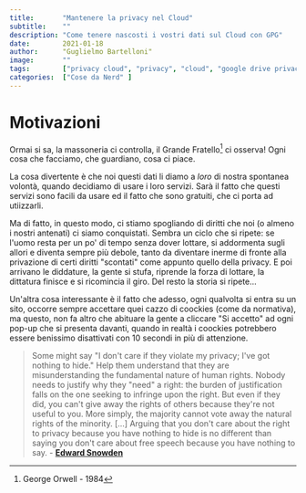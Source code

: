 ```yaml
---
title:       "Mantenere la privacy nel Cloud"
subtitle:    ""
description: "Come tenere nascosti i vostri dati sul Cloud con GPG"
date:        2021-01-18
author:      "Guglielmo Bartelloni"
image:       ""
tags:        ["privacy cloud", "privacy", "cloud", "google drive privacy", "google drive", "gdrive privacy", "gdrive", "dropbox"]
categories:  ["Cose da Nerd" ]
---
```


# Motivazioni

Ormai si sa, la massoneria ci controlla, il Grande Fratello[^1] ci osserva!  Ogni cosa che facciamo, che guardiano, cosa ci piace. 

La cosa divertente è che noi questi dati li diamo a *loro* di nostra spontanea volontà, quando decidiamo di usare i loro servizi. Sarà il fatto che questi servizi sono facili da usare ed il fatto che sono gratuiti, che ci porta ad utiizzarli.

Ma di fatto, in questo modo, ci stiamo spogliando di diritti che noi (o almeno i nostri antenati) ci siamo conquistati. Sembra un ciclo che si ripete: se l'uomo resta per un po' di tempo senza dover lottare, si addormenta sugli allori e diventa sempre più debole, tanto da diventare inerme di fronte alla privazione di certi diritti "scontati" come appunto quello della privacy. E poi arrivano le diddature, la gente si stufa, riprende la forza di lottare, la dittatura finisce e si ricomincia il giro. Del resto la storia si ripete...

Un'altra cosa interessante è il fatto che adesso, ogni qualvolta si entra su un sito, occorre sempre accettare quei cazzo di coockies (come da normativa), ma questo, non fa altro che abituare la gente a cliccare "Si accetto" ad ogni pop-up che si presenta davanti, quando in realtà i coockies potrebbero essere benissimo disattivati con 10 secondi in più di attenzione.

> Some might say "I don't care if they violate my privacy; I've got nothing to hide." Help them understand that they are misunderstanding the fundamental nature of human rights. Nobody needs to justify why they "need" a right: the burden of justification falls on the one seeking to infringe upon the right. But even if they did, you can't give away the rights of others because they're not useful to you. More simply, the majority cannot vote away the natural rights of the minority. [...] Arguing that you don't care about the right to privacy because you have nothing to hide is no different than saying you don't care about free speech because you have nothing to say. - [**Edward Snowden**](https://it.wikipedia.org/wiki/Edward_Snowden)

[^1]: George Orwell - 1984

